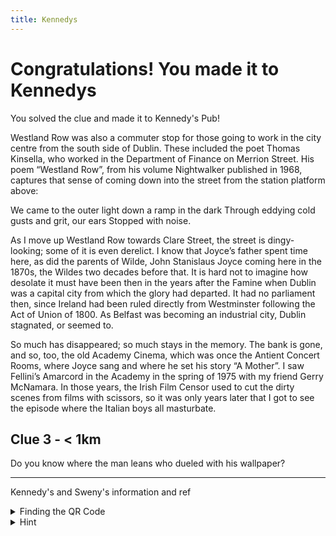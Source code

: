 ```yaml
---
title: Kennedys
---
```


# Congratulations! You made it to Kennedys

You solved the clue and made it to Kennedy's Pub!

Westland Row was also a commuter stop for those going to work in the city centre from the south side of Dublin. These included the poet Thomas Kinsella, who worked in the Department of Finance on Merrion Street. His poem “Westland Row”, from his volume Nightwalker published in 1968, captures that sense of coming down into the street from the station platform above:

We came to the outer light down a ramp in the dark Through eddying cold gusts and grit, our ears Stopped with noise.

As I move up Westland Row towards Clare Street, the street is dingy-looking; some of it is even derelict. I know that Joyce’s father spent time here, as did the parents of Wilde, John Stanislaus Joyce coming here in the 1870s, the Wildes two decades before that. It is hard not to imagine how desolate it must have been then in the years after the Famine when Dublin was a capital city from which the glory had departed. It had no parliament then, since Ireland had been ruled directly from Westminster following the Act of Union of 1800. As Belfast was becoming an industrial city, Dublin stagnated, or seemed to.

So much has disappeared; so much stays in the memory. The bank is gone, and so, too, the old Academy Cinema, which was once the Antient Concert Rooms, where Joyce sang and where he set his story “A Mother”. I saw Fellini’s Amarcord in the Academy in the spring of 1975 with my friend Gerry McNamara. In those years, the Irish Film Censor used to cut the dirty scenes from films with scissors, so it was only years later that I got to see the episode where the Italian boys all masturbate.





## Clue 3 - < 1km

Do you know where the man leans who dueled with his wallpaper?

---

Kennedy's and Sweny's information and ref


<details>
<summary>
Finding the QR Code</summary>Outer perimeter of  the park where the man gazes
<details><summary>Can't find the QR Code?</summary> Occasionally they will disappear but you can Click here for next <a href="https://www.hinttours.com/ubli">clue</a></details>
</details>

<details><summary>Hint</summary> The man's lover is Lord Alfred Bruce Douglas

<details><summary>Spoiler</summary> Oscar Wilde Statue
<div class="mapouter"><div class="gmap_canvas"><iframe width="600" height="500" id="gmap_canvas" src="https://maps.google.com/maps?q=oscarwilde%20statue%20dublin&t=&z=15&ie=UTF8&iwloc=&output=embed" frameborder="0" scrolling="no" marginheight="0" marginwidth="0"></iframe><a href="https://yt2.org">youtube to mp3</a><br><style>.mapouter{position:relative;text-align:right;height:500px;width:600px;}</style><a href="https://www.embedgooglemap.net"></a><style>.gmap_canvas {overflow:hidden;background:none!important;height:500px;width:600px;}</style></div></div>
</details>
